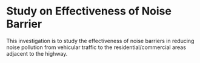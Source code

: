 # Study on Effectiveness of Noise Barrier
This investigation is to study the effectiveness of noise barriers in reducing noise pollution from vehicular traffic to the residential/commercial areas adjacent to the highway.

